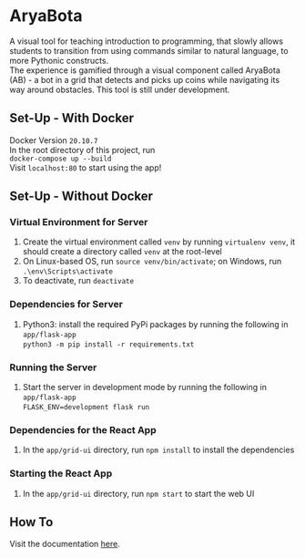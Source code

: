 # AryaBota
A visual tool for teaching introduction to programming, that slowly allows students to transition from using commands similar to natural language, to more Pythonic constructs.   
The experience is gamified through a visual component called AryaBota (AB) - a bot in a grid that detects and picks up coins while navigating its way around obstacles.
This tool is still under development.

## Set-Up - With Docker
Docker Version `20.10.7`  
In the root directory of this project, run  
`docker-compose up --build`  
Visit `localhost:80` to start using the app!

## Set-Up - Without Docker
### Virtual Environment for Server
1. Create the virtual environment called `venv` by running `virtualenv venv`, it should create a directory called `venv` at the root-level
1. On Linux-based OS, run `source venv/bin/activate`; on Windows, run `.\env\Scripts\activate`
2. To deactivate, run `deactivate`
### Dependencies for Server
1. Python3: install the required PyPi packages by running the following in `app/flask-app`  
 `python3 -m pip install -r requirements.txt`
### Running the Server
1. Start the server in development mode by running the following in `app/flask-app`  
`FLASK_ENV=development flask run`
### Dependencies for the React App
1. In the `app/grid-ui` directory, run `npm install` to install the dependencies
### Starting the React App
1. In the `app/grid-ui` directory, run `npm start` to start the web UI

## How To
Visit the documentation [here](https://gem-gerbera-5fd.notion.site/CoinSweeper-316098bf36fc4cef9aeb8ef884a8c2d3).
